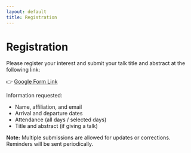 ```yaml
---
layout: default
title: Registration
---
```


# Registration

Please register your interest and submit your talk title and abstract at the following link:

👉 [Google Form Link](https://docs.google.com/forms/d/e/1FAIpQLSfV5qV5CdfLXXu1SmsQWo2vsyFlE3nzFOcEvXn4YDLGnoMGxg/viewform?usp=header)

Information requested:
- Name, affiliation, and email  
- Arrival and departure dates  
- Attendance (all days / selected days)  
- Title and abstract (if giving a talk)  

**Note:** Multiple submissions are allowed for updates or corrections. Reminders will be sent periodically.

